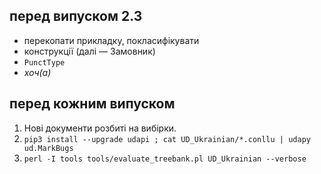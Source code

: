 ## перед випуском 2.3
- перекопати прикладку, покласифікувати
- конструкції (далі — Замовник)
- `PunctType`
- _хоч(а)_


## перед кожним випуском
1. Нові документи розбиті на вибірки.
1. `pip3 install --upgrade udapi ; cat UD_Ukrainian/*.conllu | udapy ud.MarkBugs`
1. `perl -I tools tools/evaluate_treebank.pl UD_Ukrainian --verbose`
